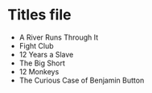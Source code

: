 # Titles file

- A River Runs Through It
- Fight Club
- 12 Years a Slave
- The Big Short
- 12 Monkeys
- The Curious Case of Benjamin Button
